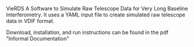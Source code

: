 VieRDS
A Software to Simulate Raw Telescope Data for Very Long Baseline Interferometry. It uses a YAML input file to create simulated raw telescope data in VDIF format.

Download, installation, and run instructions can be found in the pdf "Informal Documentation"
